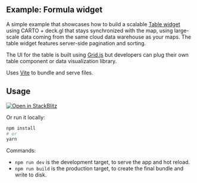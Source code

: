 ## Example: Formula widget

A simple example that showcases how to build a scalable [Table widget](http://todo.com) using CARTO + deck.gl that stays synchronized with the map, using large-scale data coming from the same cloud data warehouse as your maps. The table widget features server-side pagination and sorting.

The UI for the table is built using [Grid.js](https://gridjs.io/) but developers can plug their own table component or data visualization library.

Uses [Vite](https://vitejs.dev/) to bundle and serve files.

## Usage

[![Open in StackBlitz](https://developer.stackblitz.com/img/open_in_stackblitz.svg)](https://stackblitz.com/github/CartoDB/deck.gl-examples/tree/master/dynamic-tiling-pois?file=index.ts)

Or run it locally:

```bash
npm install
# or
yarn
```

Commands:

- `npm run dev` is the development target, to serve the app and hot reload.
- `npm run build` is the production target, to create the final bundle and write to disk.
